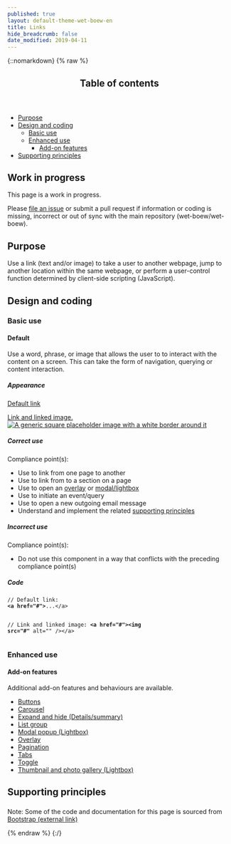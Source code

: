 ```yaml
---
published: true
layout: default-theme-wet-boew-en
title: Links
hide_breadcrumb: false
date_modified: 2019-04-11
---
```

{::nomarkdown}
{% raw %}
  <span class="wb-prettify all-pre"></span>
  <div class="row">
    <nav role="navigation" class="col-md-8">
      <div class="panel panel-default">
        <header class="panel-heading">
          <h2 class="panel-title">Table of contents</h2>
        </header>
        <div class="panel-body">
          <ul>
            <li><a href="#purpose">Purpose</a></li>
            <li><a href="#design">Design and coding</a>
              <ul>
                <li><a href="#basic">Basic use</a></li>
                <li><a href="#enhanced">Enhanced use</a>
                  <ul>
                    <li><a href="#addon">Add-on features</a> </li>
                  </ul>
                </li>
              </ul>
            </li>
            <li><a href="#supporting">Supporting principles</a></li>
          </ul>
        </div>
      </div>
    </nav>
    <section class="col-md-4">
      <div class="panel panel-warning">
        <div class="panel-body">
          <h2 class="mrgn-tp-0 h4 text-warning"><span class="fa fa-exclamation-triangle"></span> Work in progress</h2>
          <p>This page is a work in progress.</p>
          <p>Please <a href="https://github.com/wet-boew/wet-boew-styleguide/issues/new">file an issue</a> or submit a pull request if information or coding is missing, incorrect or out of sync with the main repository (wet-boew/wet-boew).</p>
        </div>
      </div>
    </section>
  </div>
  <section>
    <h2 id="purpose"><span class="fa-stack"><span class="fa fa-circle fa-stack-2x"></span><span class="fa fa-info fa-stack-1x fa-inverse"></span></span> Purpose</h2>
    <p>Use a link  (text and/or image) to take a user to another webpage, jump to another  location within the same webpage, or perform a user-control function determined  by client-side scripting (JavaScript). </p>
    <h2 id="design"><span class="fa-stack"><span class="fa fa-circle fa-stack-2x"></span><span class="fa fa-paint-brush fa-stack-1x fa-inverse"></span></span> Design and coding</h2>
    <h3 id="basic">Basic use</h3>
    <h4 id="default"><span class="fa-stack"><span class="fa fa-circle fa-stack-2x"></span><span class="fas fa-cogs fa-stack-1x fa-inverse"></span></span> Default</h4>
    <p>Use a word, phrase, or image that allows the user to to interact with the content on a screen.  This can take the form of navigation, querying or content interaction.</p>
    <div class="row">
      <div class="col-md-3">
        <div class="panel panel-default">
          <div class="panel-body">
            <h5 class="mrgn-tp-0 h5">Appearance</h5>
            <p><a href="#">Default link</a></p>
            <p class="mrgn-bttm-0"><a href="#">Link and linked image.<img class="img-thumbnail left-block" alt="A generic square placeholder image with a white border around it" src="https://placehold.it/100x100"></a></p>
          </div>
        </div>
      </div>
      <div class="col-md-5">
        <h5 class="mrgn-tp-0 text-success"><span class="glyphicon glyphicon-ok-circle"></span> Correct use</h5>
        <p>Compliance point(s):</p>
        <ul>
          <li>Use to link from one page to another</li>
          <li>Use to link from to a section on a page</li>
          <li>Use to open an <a href="https://wet-boew.github.io/wet-boew/demos/overlay/overlay-en.html" >overlay</a> or <a href="https://wet-boew.github.io/wet-boew/demos/lightbox/lightbox-en.html" >modal/lightbox</a></li>
          <li>Use to initiate an event/query </li>
          <li>Use to <span data-hveid="70">open a new outgoing email message</span></li>
          <li>Understand and implement the related <a href="#supporting">supporting principles</a></li>
        </ul>
        <h5 class="mrgn-tp-0 text-danger"><span class="glyphicon glyphicon-remove-circle"></span> Incorrect use</h5>
        <p>Compliance point(s):</p>
        <ul>
          <li>Do not use this component in a way that conflicts with the preceding compliance <span class="nowrap">point(s)</span></li>
        </ul>
      </div>
      <div class="col-md-4">
        <h5 class="mrgn-tp-0">Code</h5>
        <pre><code>// Default link:
<strong>&lt;a href=&quot;#&quot;&gt;</strong>...&lt;/a&gt;

// Link and linked image:
<strong>&lt;a href=&quot;#&quot;&gt;&lt;img src=&quot;#&quot;</strong> alt=&quot;&quot; /&gt;&lt;/a&gt;</code></pre>
      </div>
    </div>
  </section>
  <h3 id="enhanced">Enhanced use</h3>
  <h4 id="addon"><span class="fa-stack"><span class="fa fa-circle fa-stack-2x"></span><span class="fa fa-stack-1x fa-plus fa-inverse"></span></span> Add-on features</h4>
  <p>Additional add-on features and behaviours are available.</p>
  <ul class="list-inline lst-spcd">
    <li><a href="buttons-en.html" class="btn btn-default">Buttons</a></li>
    <li><a href="https://wet-boew.github.io/v4.0-ci/docs/ref/tabs/tabs-en.html"  class="btn btn-default">Carousel</a></li>
    <li><a href="https://wet-boew.github.io/v4.0-ci/docs/ref/details/details-en.html"   class="btn btn-default">Expand and hide (Details/summary) </a></li>
    <li><a href="listgroup-en.html" class="btn btn-default">List group</a></li>
    <li><a href="https://wet-boew.github.io/v4.0-ci/docs/ref/lightbox/lightbox-en.html"  class="btn btn-default">Modal popup (Lightbox)</a></li>
    <li><a href="https://wet-boew.github.io/v4.0-ci/docs/ref/overlay/overlay-en.html"  class="btn btn-default">Overlay </a></li>
    <li><a href="pagination-en.html" class="btn btn-default">Pagination</a></li>
    <li><a href="https://wet-boew.github.io/v4.0-ci/docs/ref/tabs/tabs-en.html"  class="btn btn-default">Tabs</a></li>
    <li><a href="https://wet-boew.github.io/v4.0-ci/docs/ref/toggle/toggle-en.html" class="btn btn-default">Toggle</a></li>
    <li><a href="https://wet-boew.github.io/v4.0-ci/docs/ref/lightbox/lightbox-en.html"  class="btn btn-default">Thumbnail and photo gallery (Lightbox) </a></li>
  </ul>
  <h2 id="supporting"><span class="fa-stack"> <span class="fa fa-circle fa-stack-2x"></span> <span class="fa fa-bookmark fa-stack-1x fa-inverse"></span> </span> Supporting principles</h2>
  <h3><span data-ajax-replace="../writing/strctr-en.html #links-heading"></span></h3>
  <div data-ajax-replace="../writing/strctr-en.html #links-info"></div>
  <h3><span data-ajax-replace="../writing/stl-en.html #scent-heading"></span></h3>
  <div data-ajax-replace="../writing/stl-en.html #scent-info"></div>
  <h3><span data-ajax-replace="../writing/stl-en.html #parallel-heading"></span></h3>
  <div data-ajax-replace="../writing/stl-en.html #parallel-info"></div>
  <h3><span data-ajax-replace="../writing/stl-en.html #scan-heading"></span></h3>
  <div data-ajax-replace="../writing/stl-en.html #scan-info"></div>
  <h3><span data-ajax-replace="../writing/rchtctr-en.html #alphabetization-heading"></span></h3>
  <div data-ajax-replace="../writing/rchtctr-en.html #alphabetization-info"></div>
  <p class="mrgn-tp-lg text-muted">Note: Some of the code and documentation for this page is sourced from <a href="https://getbootstrap.com/" >Bootstrap<span  class="wb-inv"> (external link)</span></a></p>
{% endraw %}
{:/}
